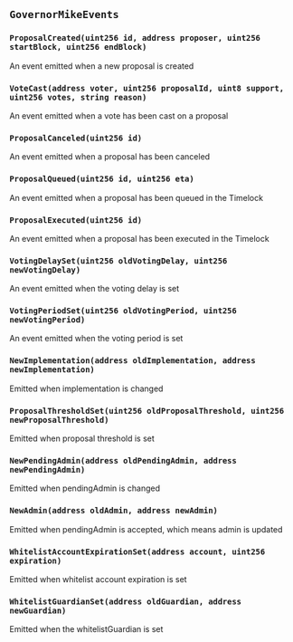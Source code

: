 ## `GovernorMikeEvents`







### `ProposalCreated(uint256 id, address proposer, uint256 startBlock, uint256 endBlock)`

An event emitted when a new proposal is created



### `VoteCast(address voter, uint256 proposalId, uint8 support, uint256 votes, string reason)`

An event emitted when a vote has been cast on a proposal




### `ProposalCanceled(uint256 id)`

An event emitted when a proposal has been canceled



### `ProposalQueued(uint256 id, uint256 eta)`

An event emitted when a proposal has been queued in the Timelock



### `ProposalExecuted(uint256 id)`

An event emitted when a proposal has been executed in the Timelock



### `VotingDelaySet(uint256 oldVotingDelay, uint256 newVotingDelay)`

An event emitted when the voting delay is set



### `VotingPeriodSet(uint256 oldVotingPeriod, uint256 newVotingPeriod)`

An event emitted when the voting period is set



### `NewImplementation(address oldImplementation, address newImplementation)`

Emitted when implementation is changed



### `ProposalThresholdSet(uint256 oldProposalThreshold, uint256 newProposalThreshold)`

Emitted when proposal threshold is set



### `NewPendingAdmin(address oldPendingAdmin, address newPendingAdmin)`

Emitted when pendingAdmin is changed



### `NewAdmin(address oldAdmin, address newAdmin)`

Emitted when pendingAdmin is accepted, which means admin is updated



### `WhitelistAccountExpirationSet(address account, uint256 expiration)`

Emitted when whitelist account expiration is set



### `WhitelistGuardianSet(address oldGuardian, address newGuardian)`

Emitted when the whitelistGuardian is set



